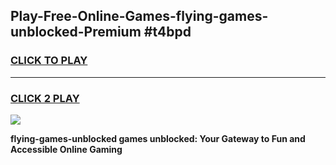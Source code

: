 
## Play-Free-Online-Games-flying-games-unblocked-Premium #t4bpd
<h3>
<a href="https://premium.freeplayer.one?title=flying-games-unblocked&ref=8M">CLICK TO PLAY</a></h3>
<hr>

<h3>
<a href="https://premium.freeplayer.one?title=flying-games-unblocked&ref=8M">CLICK 2 PLAY</a>
  
</h3>

<a href="https://premium.freeplayer.one?title=flying-games-unblocked&ref=8M"><img src="https://clearcache.store/games.png"></a>


**flying-games-unblocked games unblocked: Your Gateway to Fun and Accessible Online Gaming**
